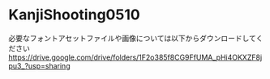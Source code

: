 # KanjiShooting0510
必要なフォントアセットファイルや画像については以下からダウンロードしてください
https://drive.google.com/drive/folders/1F2o385f8CG9FfUMA_pHi4OKXZF8jpu3_?usp=sharing
